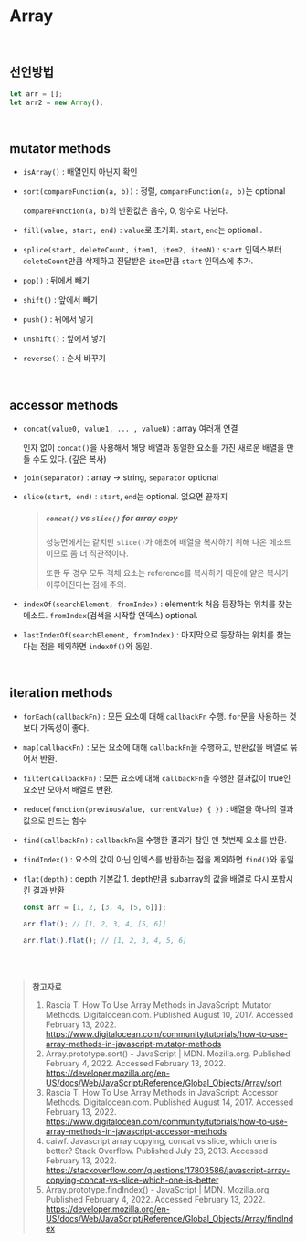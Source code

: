 # Array

<br>

## 선언방법

```js
let arr = [];
let arr2 = new Array();
```

<br>

## mutator methods

* `isArray()` : 배열인지 아닌지 확인

* `sort(compareFunction(a, b))` : 정렬, `compareFunction(a, b)`는 optional

  `compareFunction(a, b)`의 반환값은 음수, 0, 양수로 나뉜다.

* `fill(value, start, end)` : `value`로 초기화. `start`, `end`는 optional..

* `splice(start, deleteCount, item1, item2, itemN)` : `start` 인덱스부터 `deleteCount`만큼 삭제하고 전달받은 `item`만큼 `start` 인덱스에 추가.

* `pop()` : 뒤에서 빼기

* `shift()` : 앞에서 빼기

* `push()` : 뒤에서 넣기

* `unshift()` : 앞에서 넣기

* `reverse()` : 순서 바꾸기

<br>

## accessor methods

* `concat(value0, value1, ... , valueN)` : array 여러개 연결

  인자 없이 `concat()`을 사용해서 해당 배열과 동일한 요소를 가진 새로운 배열을 만들 수도 있다. (깊은 복사)

* `join(separator)` : array -> string, `separator` optional

* `slice(start, end)` : `start`, `end`는 optional. 없으면 끝까지

  > ##### **`concat()` vs `slice()` for array copy**
  >
  > 성능면에서는 같지만 `slice()`가 애초에 배열을 복사하기 위해 나온 메소드이므로 좀 더 직관적이다.
  >
  > 또한 두 경우 모두 객체 요소는 reference를 복사하기 때문에 얕은 복사가 이루어진다는 점에 주의.

* `indexOf(searchElement, fromIndex)` : elementrk 처음 등장하는 위치를 찾는 메소드. `fromIndex`(검색을 시작할 인덱스) optional. 
* `lastIndexOf(searchElement, fromIndex)` : 마지막으로 등장하는 위치를 찾는다는 점을 제외하면 `indexOf()`와 동일.

<br>

## iteration methods

* `forEach(callbackFn)` : 모든 요소에 대해 `callbackFn` 수행. `for`문을 사용하는 것보다 가독성이 좋다.

* `map(callbackFn)` : 모든 요소에 대해 `callbackFn`을 수행하고, 반환값을 배열로 묶어서 반환.

* `filter(callbackFn)` : 모든 요소에 대해 `callbackFn`을 수행한 결과값이 true인 요소만 모아서 배열로 반환. 

* `reduce(function(previousValue, currentValue) { })` : 배열을 하나의 결과값으로 만드는 함수

* `find(callbackFn)` : `callbackFn`을 수행한 결과가 참인 맨 첫번째 요소를 반환.

* `findIndex()` : 요소의 값이 아닌 인덱스를 반환하는 점을 제외하면 `find()`와 동일

* `flat(depth)` : depth 기본값 1. depth만큼 subarray의 값을 배열로 다시 포함시킨 결과 반환

  ```js
  const arr = [1, 2, [3, 4, [5, 6]]];
  
  arr.flat(); // [1, 2, 3, 4, [5, 6]]
  
  arr.flat().flat(); // [1, 2, 3, 4, 5, 6]
  ```

<br><br>

> **참고자료**
>
> 1. Rascia T. How To Use Array Methods in JavaScript: Mutator Methods. Digitalocean.com. Published August 10, 2017. Accessed February 13, 2022. https://www.digitalocean.com/community/tutorials/how-to-use-array-methods-in-javascript-mutator-methods
> 2. Array.prototype.sort() - JavaScript | MDN. Mozilla.org. Published February 4, 2022. Accessed February 13, 2022. https://developer.mozilla.org/en-US/docs/Web/JavaScript/Reference/Global_Objects/Array/sort
> 3. Rascia T. How To Use Array Methods in JavaScript: Accessor Methods. Digitalocean.com. Published August 14, 2017. Accessed February 13, 2022. https://www.digitalocean.com/community/tutorials/how-to-use-array-methods-in-javascript-accessor-methods
> 4. caiwf. Javascript array copying, concat vs slice, which one is better? Stack Overflow. Published July 23, 2013. Accessed February 13, 2022. https://stackoverflow.com/questions/17803586/javascript-array-copying-concat-vs-slice-which-one-is-better
> 5. Array.prototype.findIndex() - JavaScript | MDN. Mozilla.org. Published February 4, 2022. Accessed February 13, 2022. https://developer.mozilla.org/en-US/docs/Web/JavaScript/Reference/Global_Objects/Array/findIndex